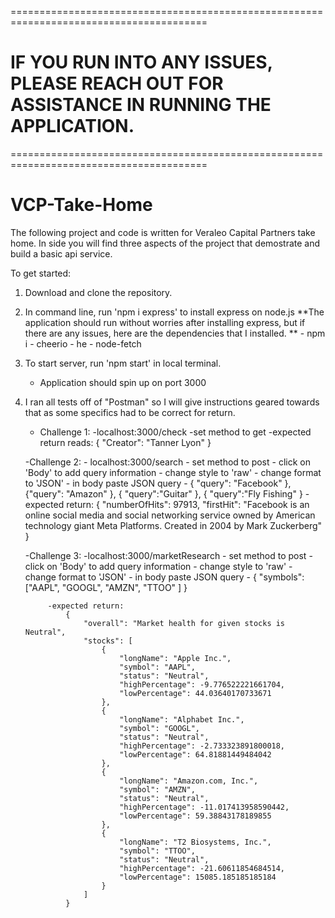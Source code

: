 ========================================================================================

# IF YOU RUN INTO ANY ISSUES, PLEASE REACH OUT FOR ASSISTANCE IN RUNNING THE APPLICATION. 

========================================================================================


# VCP-Take-Home
The following project and code is written for Veraleo Capital Partners take home. In side you will find three aspects of the project that demostrate and build a basic api service. 

To get started: 

1. Download and clone the repository. 
2. In command line, run 'npm i express' to install express on node.js
    **The application should run without worries after installing express, but if there are any issues, here are the dependencies that I installed. **
            - npm i 
            - cheerio 
            - he 
            - node-fetch
3. To start server, run 'npm start' in local terminal. 
    - Application should spin up on port 3000
4. I ran all tests off of "Postman" so I will give instructions geared towards that as some specifics had to be correct for return. 
    - Challenge 1: 
        -localhost:3000/check
        -set method to get
        -expected return reads: { "Creator": "Tanner Lyon" }
    
    -Challenge 2: 
        - localhost:3000/search
        - set method to post
        - click on 'Body' to add query information 
        - change style to 'raw'
        - change format to 'JSON' 
        - in body paste JSON query -  { "query": "Facebook" }, {"query": "Amazon" }, { "query":"Guitar" }, { "query":"Fly Fishing" }
            -expected return: 
                {
                    "numberOfHits": 97913,
                    "firstHit": "Facebook is an online social media and social networking service owned by American technology giant Meta Platforms. Created in 2004 by Mark Zuckerberg"
                }

    -Challenge 3: 
        -localhost:3000/marketResearch
        - set method to post
        - click on 'Body' to add query information 
        - change style to 'raw'
        - change format to 'JSON' 
        - in body paste JSON query 
            -   {
                 "symbols": ["AAPL", "GOOGL", "AMZN", "TTOO" ]
                }

            -expected return: 
                {
                    "overall": "Market health for given stocks is Neutral",
                    "stocks": [
                        {
                            "longName": "Apple Inc.",
                            "symbol": "AAPL",
                            "status": "Neutral",
                            "highPercentage": -9.776522221661704,
                            "lowPercentage": 44.03640170733671
                        },
                        {
                            "longName": "Alphabet Inc.",
                            "symbol": "GOOGL",
                            "status": "Neutral",
                            "highPercentage": -2.733323891800018,
                            "lowPercentage": 64.81881449484042
                        },
                        {
                            "longName": "Amazon.com, Inc.",
                            "symbol": "AMZN",
                            "status": "Neutral",
                            "highPercentage": -11.017413958590442,
                            "lowPercentage": 59.38843178189855
                        },
                        {
                            "longName": "T2 Biosystems, Inc.",
                            "symbol": "TTOO",
                            "status": "Neutral",
                            "highPercentage": -21.60611854684514,
                            "lowPercentage": 15085.185185185184
                        }
                    ]
                }